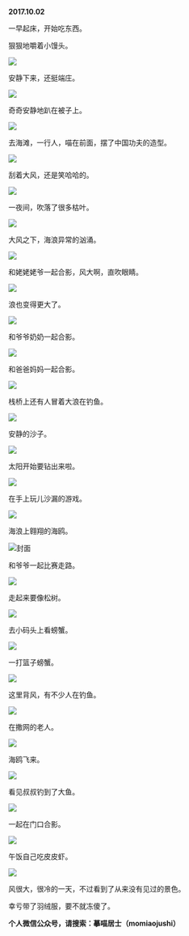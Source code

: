 
          
**2017.10.02**

一早起床，开始吃东西。

狠狠地嚼着小馒头。

![](https://pic2.zhimg.com/v2-194a331687225bc0ffaf9de1a199cb49.jpg)


安静下来，还挺端庄。


![](https://pic1.zhimg.com/v2-9ef4261134ec7049045535b60d00a69b.jpg)


奇奇安静地趴在被子上。


![](https://pic2.zhimg.com/v2-a370fc40d20f4f67a3850b46e0ce055b.jpg)


去海滩，一行人，喵在前面，摆了中国功夫的造型。


![](https://pic4.zhimg.com/v2-2a6d3a2f4d082a035c61cf98221f2c29.jpg)


刮着大风，还是笑哈哈的。


![](https://pic2.zhimg.com/v2-fb3a6610124c9268cf43be49fb1428de.jpg)


一夜间，吹落了很多枯叶。


![](https://pic2.zhimg.com/v2-024d05e02b2c407cccdf2339f72ecef8.jpg)


大风之下，海浪异常的汹涌。


![](https://pic1.zhimg.com/v2-ed8a2f686aa4c8b5baa2be14a50f0185.jpg)


和姥姥姥爷一起合影，风大啊，直吹眼睛。


![](https://pic1.zhimg.com/v2-9c70891f9059d9bf8a1b3cfcd65e329e.jpg)


浪也变得更大了。


![](https://pic4.zhimg.com/v2-fe7b56cf0536ca2e92366c546e0ece5e.jpg)


和爷爷奶奶一起合影。


![](https://pic2.zhimg.com/v2-00545cb37378dbccb8dd96a9f85e1abc.jpg)


和爸爸妈妈一起合影。


![](https://pic3.zhimg.com/v2-ea1172b0a8478cbfce5f06a5dd6895dc.jpg)


栈桥上还有人冒着大浪在钓鱼。


![](https://pic1.zhimg.com/v2-98333daa3c00dc98aa66da4b6990a3f2.jpg)


安静的沙子。


![](https://pic2.zhimg.com/v2-f4cb8aa939d6fdfc4a8382b012e9f849.jpg)


太阳开始要钻出来啦。


![](https://pic4.zhimg.com/v2-86448cc88872710e84d49f39df7a85a6.jpg)


在手上玩儿沙漏的游戏。


![](https://pic2.zhimg.com/v2-4eb136dc8fffde1675c96eeecf62786a.jpg)


海浪上翱翔的海鸥。


![](https://pic2.zhimg.com/v2-f507a2a7f15c71baf3cddf70bdffef28.jpg)封面


和爷爷一起比赛走路。


![](https://pic4.zhimg.com/v2-2aa9b4240207a3ef0022fe603a053c9f.jpg)


走起来要像松树。


![](https://pic4.zhimg.com/v2-2b53618d544109ea3e146d5794b7081b.jpg)


去小码头上看螃蟹。


![](https://pic2.zhimg.com/v2-36685922418346b03ddc49459a47f66a.jpg)


一打篮子螃蟹。


![](https://pic2.zhimg.com/v2-0834ed3d5d4f80b5bc1e8963938f885e.jpg)


这里背风，有不少人在钓鱼。


![](https://pic4.zhimg.com/v2-6c7eff3bed538f9100cac91181683c75.jpg)


在撒网的老人。


![](https://pic2.zhimg.com/v2-495c89f9b5eed37a5d0ed863125bd08f.jpg)


海鸥飞来。


![](https://pic3.zhimg.com/v2-04d2229f8179f5c2180b86702fa9bafb.jpg)


看见叔叔钓到了大鱼。


![](https://pic1.zhimg.com/v2-8f10c50c6cafff17c07adcc168f3f67c.jpg)


一起在门口合影。


![](https://pic1.zhimg.com/v2-8b3dff36321af4f8d30fdc2709b11c22.jpg)


午饭自己吃皮皮虾。


![](https://pic4.zhimg.com/v2-44f6ee277ca5c6496b0ba3ff0d3ba20c.jpg)


风很大，很冷的一天，不过看到了从来没有见过的景色。

幸亏带了羽绒服，要不就冻傻了。


**个人微信公众号，请搜索：摹喵居士（momiaojushi）**

        